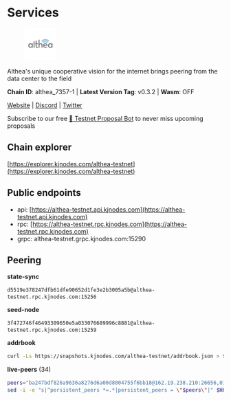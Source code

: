 # Services

<figure><img src="https://raw.githubusercontent.com/kj89/cosmos-images/main/logos/althea.png" alt=""><figcaption></figcaption></figure>

Althea's unique cooperative vision for the internet  brings peering from the data center to the field

**Chain ID**: althea_7357-1 | **Latest Version Tag**: v0.3.2 | **Wasm**: OFF

[Website](https://www.althea.net) | [Discord](https://discord.gg/ZTKWfpDs) | [Twitter](https://twitter.com/altheanetwork)



Subscribe to our free [🤖 Testnet Proposal Bot](https://t.me/kjnodes_testnet_proposal_bot) to never miss upcoming proposals


## Chain explorer
[https://explorer.kjnodes.com/althea-testnet](https://explorer.kjnodes.com/althea-testnet)

## Public endpoints

* api: [https://althea-testnet.api.kjnodes.com](https://althea-testnet.api.kjnodes.com)
* rpc: [https://althea-testnet.rpc.kjnodes.com](https://althea-testnet.rpc.kjnodes.com)
* grpc: althea-testnet.grpc.kjnodes.com:15290

## Peering

**state-sync**

```text
d5519e378247dfb61dfe90652d1fe3e2b3005a5b@althea-testnet.rpc.kjnodes.com:15256
```

**seed-node**

```text
3f472746f46493309650e5a033076689996c8881@althea-testnet.rpc.kjnodes.com:15259
```

**addrbook**
```bash
curl -Ls https://snapshots.kjnodes.com/althea-testnet/addrbook.json > $HOME/.althea/config/addrbook.json
```

**live-peers** (34)
```bash
peers="ba247bdf826a9636a8276d6a00d8004755f6bb18@162.19.238.210:26656,019988ce47565ad683b7675216e8fbcb171b841c@107.155.125.170:26656,6d97969912514e3583dee8e0cca15a383adbde6c@213.246.57.175:26656,a3ac64c5c84817f3694a866298399e6ad71ff26c@65.21.53.39:26656,ff3fe47b494b0bf3dedf2d47dc9acf0e2ba3b7ae@65.108.43.113:52656,698edcaf59b14f7bf50b681ef1ee3046fa062c77@65.109.92.235:11056,937dcf8c45b7c64e5188a7036427f2ce86383035@95.165.89.222:24126,f6e3f995ba1c3ceed8bd556d9a23d2922d98a9a6@66.172.36.136:14656,15e7baf69c0db5c25e26cd1f13eb0d52a7a708b5@142.202.241.235:26656,d5519e378247dfb61dfe90652d1fe3e2b3005a5b@65.109.68.190:52656,bcec1c0df99526be43efa248491b87e8a2374ebe@94.130.26.9:26956,1d9a103d1e24c590bdfb577537eddd19a322f886@65.109.92.240:17886,17edf24237b1c2b5b196d344761f964407d05862@65.108.233.109:12456,76932bbeb29836c6405329c21358d051ef6e33a3@65.109.65.163:21856,0d4220d2bbda711183a8db6f45c26b1541fa0d6a@65.109.116.204:21856,4f5eb5164329a61fc898ac75849ae873c8e539c9@66.172.36.135:14656,04917b5810df2a380c1b18d83f577f1aba550818@222.106.187.14:53300,6c3d7683bf40a521b7c22391fd6c989b46a2e0e2@78.46.106.75:27656,0037b2dc30933fa5c027a83be39f0061253ff83b@5.189.157.140:26656,695f6de1a39a5f189015a50ef5f9df144a76b4d8@65.108.233.102:36656,ccc09b0fb3c5f6b2dc826a6896bf43b099921bdb@207.180.253.242:26656,18643335ebbf1119ef5da9bbb2b65ce651a47ef1@5.9.106.214:26676,975393744d620d9dcb8dfd21c0282a6285766523@176.57.184.215:26656,c215cf295b05c1338fdf5070a7b2abde873f5a88@95.217.40.230:26656,cc542d9fb5f93780fc4004aa67f2b502686a24e8@144.76.27.79:61056,bdf94092f6dc380f6526f7b8b46b63192e95a033@173.212.222.167:29656,0aac1fc75b4a613f6bb7d15c6250350d478227a6@66.45.231.30:11144,cd71580f8ab4af6beeaf867702a86ca6f9331f71@65.19.136.133:23296,70caf9545f6fd67f2561964b0a69bf36ba6f81d4@5.161.205.63:26656,fd54b3d5e49c047dae61ca3a8e430f500eab783c@65.109.92.148:26656,7eb055628aee375914d7d265ef4bc01ea692fe95@65.109.82.106:31656,13e103fdcb66ff4238ef5a228f5fadea5fee2ebd@65.109.85.52:26656,12ebdeffa1af6d7d1a596e80ccaa56f6858a0ccb@176.9.121.109:41256,90d692d481c1c4739ba8a7045b5552fa8d410901@88.99.164.158:17886"
sed -i -e "s|^persistent_peers *=.*|persistent_peers = \"$peers\"|" $HOME/.althea/config/config.toml
```
